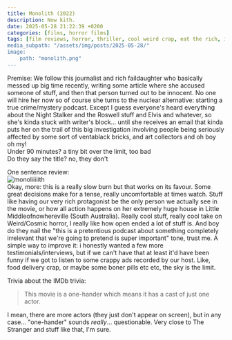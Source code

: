 ```yaml
---
title: Monolith (2022)
description: Now kith.
date: 2025-05-28 21:22:39 +0200
categories: [films, horror films]
tags: [film reviews, horror, thriller, cool weird crap, eat the rich, influencers!, just nepo baby things, middleofnowherecore, the internet is scary, true crime fans are the worst, why would you even keep that thing at home, they don't say the title]
media_subpath: "/assets/img/posts/2025-05-28/"
image:
    path: "monolith.png"
---
```

<span class="reviewsection">Premise:</span> We follow this journalist and rich faildaughter who basically messed up big time recently, writing some article where she accused someone of stuff, and then that person turned out to be innocent. No one will hire her now so of course she turns to the nuclear alternative: starting a true crime/mystery podcast. Except I guess everyone's heard everything about the Night Stalker and the Roswell stuff and Elvis and whatever, so she's kinda stuck with writer's block... until she receives an email that kinda puts her on the trail of this big investigation involving people being seriously affected by some sort of ventablack bricks, and art collectors and oh boy oh my!<br/>
<span class="reviewsection">Under 90 minutes?</span> a tiny bit over the limit, too bad<br/>
<span class="reviewsection">Do they say the title?</span> no, they don't

<span class="reviewsection">One sentence review:</span> <br/>![monoliiiiith](monolith.gif)<br/>
<span class="reviewsection">Okay, more:</span> this is a really slow burn but that works on its favour. Some great decisions make for a tense, really uncomfortable at times watch. Stuff like having our very rich protagonist be the only person we actually see in the movie, or how all action happens on her extremely huge house in Little Middleofnowhereville (South Australia). Really cool stuff, really cool take on Weird/Cosmic horror, I really like how open ended a lot of stuff is. And boy do they nail the "this is a pretentious podcast about something completely irrelevant that we're going to pretend is super important" tone, trust me.
<span class="reviewsection">A simple way to improve it:</span> i honestly wanted a few more testimonials/interviews, but if we can't have that at least it'd have been funny if we got to listen to some crappy ads recorded by our host. Like, food delivery crap, or maybe some boner pills etc etc, the sky is the limit.

<span class="reviewsection">Trivia about the IMDb trivia:</span>
> This movie is a one-hander which means it has a cast of just one actor.

I mean, there are more actors (they just don't appear on screen), but in any case... "one-hander" sounds *really*... questionable. Very close to The Stranger and stuff like that, I'm sure.